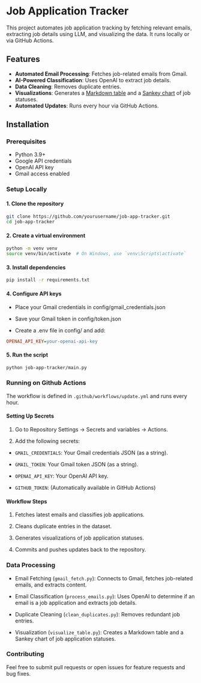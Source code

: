 # Job Application Tracker

This project automates job application tracking by fetching relevant emails, extracting job details using LLM, and visualizing the data. It runs locally or via GitHub Actions.

## Features

- **Automated Email Processing**: Fetches job-related emails from Gmail.
- **AI-Powered Classification**: Uses OpenAI to extract job details.
- **Data Cleaning**: Removes duplicate entries.
- **Visualizations**: Generates a [Markdown table](TABLE.md) and a [Sankey chart](visualizations/sankey.html) of job statuses.
- **Automated Updates**: Runs every hour via GitHub Actions.

## Installation

### Prerequisites

- Python 3.9+
- Google API credentials
- OpenAI API key
- Gmail access enabled

### Setup Locally

#### 1. Clone the repository

```bash
git clone https://github.com/yourusername/job-app-tracker.git
cd job-app-tracker
```

#### 2. Create a virtual environment

```bash
python -m venv venv
source venv/bin/activate  # On Windows, use `venv\Scripts\activate`
```

#### 3. Install dependencies

```bash
pip install -r requirements.txt
```

#### 4. Configure API keys

- Place your Gmail credentials in config/gmail_credentials.json

- Save your Gmail token in config/token.json

- Create a .env file in config/ and add:

```ini
OPENAI_API_KEY=your-openai-api-key
```

#### 5. Run the script

```bash
python job-app-tracker/main.py
```

### Running on Github Actions

The workflow is defined in `.github/workflows/update.yml` and runs every hour.

#### Setting Up Secrets

1. Go to Repository Settings → Secrets and variables → Actions.

2. Add the following secrets:

 - `GMAIL_CREDENTIALS`: Your Gmail credentials JSON (as a string).

 - `GMAIL_TOKEN`: Your Gmail token JSON (as a string).

 - `OPENAI_API_KEY`: Your OpenAI API key.

 - `GITHUB_TOKEN`: (Automatically available in GitHub Actions)

#### Workflow Steps

1. Fetches latest emails and classifies job applications.

2. Cleans duplicate entries in the dataset.

3. Generates visualizations of job application statuses.

4. Commits and pushes updates back to the repository.

### Data Processing

- Email Fetching (`gmail_fetch.py`): Connects to Gmail, fetches job-related emails, and extracts content.

- Email Classification (`process_emails.py`): Uses OpenAI to determine if an email is a job application and extracts job details.

- Duplicate Cleaning (`clean_duplicates.py`): Removes redundant job entries.

- Visualization (`visualize_table.py`): Creates a Markdown table and a Sankey chart of job application statuses.

### Contributing

Feel free to submit pull requests or open issues for feature requests and bug fixes.